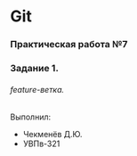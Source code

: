# Git
### Практическая работа №7
### Задание 1.
###### feature-ветка.
Выполнил:
* Чекменёв Д.Ю.
* УВПв-321